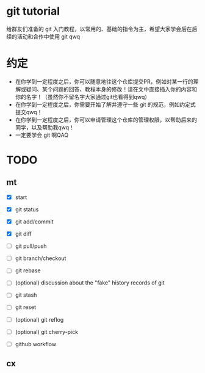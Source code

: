 # git tutorial

给群友们准备的 git 入门教程，以常用的、基础的指令为主，希望大家学会后在后续的活动和合作中使用 git qwq

# 约定

- 在你学到一定程度之后，你可以随意地往这个仓库提交PR，例如对某一行的理解或疑问、某个问题的回答、教程本身的修改！请在文中直接插入你的内容和你的名字！（虽然你不留名字大家通过git也看得到qwq）
- 在你学到一定程度之后，你需要开始了解并遵守一些 git 的规范，例如约定式提交qwq！
- 在你学到一定程度之后，你可以申请管理这个仓库的管理权限，以帮助后来的同学，以及帮助我qwq！
- 一定要学会 git 啊QAQ

# TODO
## mt
- [x] start
- [x] git status
- [x] git add/commit
- [x] git diff
- [ ] git pull/push
- [ ] git branch/checkout
- [ ] git rebase
- [ ] (optional) discussion about the "fake" history records of git
- [ ] git stash
- [ ] git reset
- [ ] (optional) git reflog

- [ ] (optional) git cherry-pick

- [ ] github workflow

## cx
